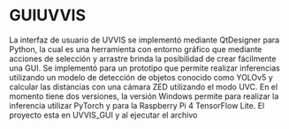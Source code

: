 # GUIUVVIS
La interfaz de usuario de UVVIS se implementó mediante QtDesigner para Python, la cual es una herramienta con entorno gráfico que mediante acciones de selección y arrastre brinda la posibilidad de crear fácilmente una GUI. Se implementó para un prototipo que permite realizar inferencias utilizando un modelo de detección de objetos conocido como YOLOv5 y calcular las distancias con una cámara ZED utilizando el modo UVC. En el momento tiene dos versiones, la versión Windows permite para realizar la inferencia utilizar PyTorch y para la Raspberry Pi 4 TensorFlow Lite. El proyecto esta en UVVIS_GUI y al ejecutar el archivo 
